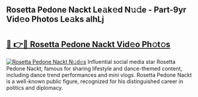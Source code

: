 ## Rosetta Pedone Nackt Le𝚊k𝚎d N𝚞𝚍e - Part-9yr Vid𝚎o Photos Le𝚊ks alhLj

# <h2><a href="http://fb8o32.evod.top/?m=Rosetta+Pedone+Nackt">🔗 👉🔴 Rosetta Pedone Nackt Vid𝚎o Ph𝚘t𝚘s</a></h2>

[![Rosetta Pedone Nackt N𝚞d𝚎s](https://i.imgur.com/8V9OHl7.gif)](http://fb8o32.evod.top/?m=Rosetta+Pedone+Nackt)
Influential social media star Rosetta Pedone Nackt, famous for sharing lifestyle and dance-themed content, including dance trend performances and mini vlogs. Rosetta Pedone Nackt is a well-known public figure, recognized for his distinguished career in politics and diplomacy. 
